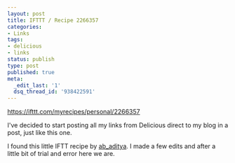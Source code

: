 ```yaml
---
layout: post
title: IFTTT / Recipe 2266357
categories:
- Links
tags:
- delicious
- links
status: publish
type: post
published: true
meta:
  _edit_last: '1'
  dsq_thread_id: '938422591'
---
```

<p><a href="https://ifttt.com/myrecipes/personal/2266357">https://ifttt.com/myrecipes/personal/2266357</a></p>

<p>I've decided to start posting all my links from Delicious direct to my blog in a post, just like this one.</p>

<p>I found this little IFTT recipe by <a href="https://ifttt.com/people/ab_aditya">ab_aditya</a>. I made a few edits and after a little bit of trial and error here we are.</p>
